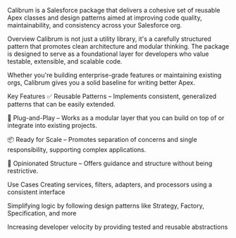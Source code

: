 Calibrum is a Salesforce package that delivers a cohesive set of reusable Apex classes and design patterns aimed at improving code quality, maintainability, and consistency across your Salesforce org.

Overview
Calibrum is not just a utility library, it's a carefully structured pattern that promotes clean architecture and modular thinking. The package is designed to serve as a foundational layer for developers who value testable, extensible, and scalable code.

Whether you're building enterprise-grade features or maintaining existing orgs, Calibrum gives you a solid baseline for writing better Apex.

Key Features
✅ Reusable Patterns – Implements consistent, generalized patterns that can be easily extended.

🧩 Plug-and-Play – Works as a modular layer that you can build on top of or integrate into existing projects.

📦 Ready for Scale – Promotes separation of concerns and single responsibility, supporting complex applications.

📐 Opinionated Structure – Offers guidance and structure without being restrictive.

Use Cases
Creating services, filters, adapters, and processors using a consistent interface

Simplifying logic by following design patterns like Strategy, Factory, Specification, and more

Increasing developer velocity by providing tested and reusable abstractions
